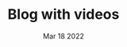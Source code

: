 ---
title: "Blog with videos"
summary: "A blog with the ability to add videos and cut few seconds before and after"
date: "Mar 18 2022"
draft: false
tags:
- Astro
- Javascript
- Typescript
- Tailwind
- SolidJs
# demoUrl: https://astro-sphere-demo.vercel.app
repoUrl: https://github.com/markhorn-dev/astro-sphere
---